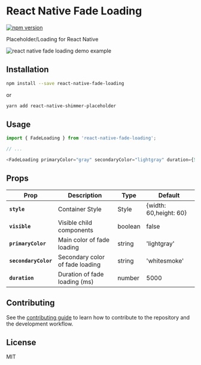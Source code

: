 # React Native Fade Loading

[![npm version](https://badge.fury.io/js/react-native-fade-loading.svg)](https://www.npmjs.com/package/react-native-fade-loading)

Placeholder/Loading for React Native

![react native fade loading demo example](https://im6.ezgif.com/tmp/ezgif-6-45650a67d5c0.gif)

## Installation

```sh
npm install --save react-native-fade-loading
```
or

```sh
yarn add react-native-shimmer-placeholder
```

## Usage

```js
import { FadeLoading } from 'react-native-fade-loading';

// ...

<FadeLoading primaryColor="gray" secondaryColor="lightgray" duration={5000} />;
```

## Props

| Prop                 | Description                     | Type    | Default                |
| -------------------- | ------------------------------- | ------- | ---------------------- |
| **`style`**          | Container Style                 | Style   | {width: 60,height: 60} |
| **`visible`**        | Visible child components        | boolean | false                  |
| **`primaryColor`**   | Main color of fade loading      | string  | 'lightgray'            |
| **`secondaryColor`** | Secondary color of fade loading | string  | 'whitesmoke'           |
| **`duration`**       | Duration of fade loading (ms)   | number  | 5000                   |

## Contributing

See the [contributing guide](CONTRIBUTING.md) to learn how to contribute to the repository and the development workflow.

## License

MIT
